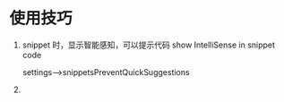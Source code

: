 # 使用技巧

1. snippet 时，显示智能感知，可以提示代码
   show IntelliSense in snippet code

   settings-->snippetsPreventQuickSuggestions

2.
